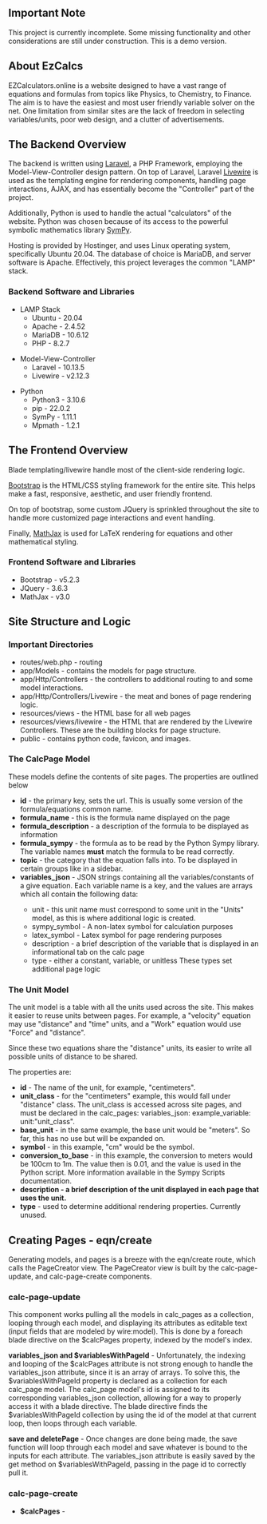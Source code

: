 ## Important Note

This project is currently incomplete. Some missing functionality and other considerations are still under construction. This is a demo version.

## About EzCalcs

EZCalculators.online is a website designed to have a vast range of equations and formulas from topics like Physics, to Chemistry, to Finance. The aim is to have the easiest and most user friendly variable solver on the net. One limitation from similar sites are the lack of freedom in selecting variables/units, poor web design, and a clutter of advertisements. 

## The Backend Overview

The backend is written using [Laravel](https://laravel.com/docs/10.x/readme), a PHP Framework, employing the Model-View-Controller design pattern. On top of Laravel, Laravel [Livewire](https://laravel-livewire.com/docs/2.x/events) is used as the templating engine for rendering components, handling page interactions, AJAX, and has essentially become the "Controller" part of the project. 

Additionally, Python is used to handle the actual "calculators" of the website. Python was chosen because of its access to the powerful symbolic mathematics library [SymPy](https://www.sympy.org/en/index.html). 

Hosting is provided by Hostinger, and uses Linux operating system, specifically Ubuntu 20.04. The database of choice is MariaDB, and server software is Apache. Effectively, this project leverages the common "LAMP" stack. 

### Backend Software and Libraries

<ul>
    <li>LAMP Stack
        <ul>
            <li>Ubuntu - 20.04</li>
            <li>Apache - 2.4.52</li>
            <li>MariaDB - 10.6.12</li>
            <li>PHP - 8.2.7</li>
        </ul>
    </li>

</ul>

<ul>
    <li>Model-View-Controller
        <ul> 
            <li>Laravel - 10.13.5</li>
            <li>Livewire - v2.12.3</li>
        </ul>
    </li>
</ul>

<ul>   
    <li>Python
        <ul>
            <li>Python3 - 3.10.6</li>
            <li>pip - 22.0.2</li>
            <li>SymPy - 1.11.1</li>
            <li>Mpmath - 1.2.1</li>
        </ul>
    </li>
</ul>

## The Frontend Overview

Blade templating/livewire handle most of the client-side rendering logic.

[Bootstrap](https://getbootstrap.com/) is the HTML/CSS styling framework for the entire site. This helps make a fast, responsive, aesthetic, and user friendly frontend.

On top of bootstrap, some custom JQuery is sprinkled throughout the site to handle more customized page interactions and event handling.

Finally, [MathJax](https://docs.mathjax.org/en/v3.2-latest/upgrading/whats-new-3.0.html) is used for LaTeX rendering for equations and other mathematical styling.


### Frontend Software and Libraries
<ul>
    <li>Bootstrap - v5.2.3 </li>
    <li>JQuery - 3.6.3 </li>
    <li>MathJax - v3.0</li>
</ul>

## Site Structure and Logic

### Important Directories

<ul>
    <li>routes/web.php - routing</li>
    <li>app/Models - contains the models for page structure.</li>
    <li>app/Http/Controllers - the controllers to additional routing to and some model interactions.</li>
    <li>app/Http/Controllers/Livewire - the meat and bones of page rendering logic.</li>
    <li>resources/views - the HTML base for all web pages</li>
    <li>resources/views/livewire - the HTML that are rendered by the Livewire Controllers. These are the building blocks for page structure.</li>
    <li>public - contains python code, favicon, and images. </li>
</ul>

### The CalcPage Model

These models define the contents of site pages. The properties are outlined below
<ul>
    <li><strong>id</strong> - the primary key, sets the url. This is usually some version of the formula/equations common name. </li>
    <li><strong>formula_name</strong> - this is the formula name displayed on the page</li>
    <li><strong>formula_description</strong> - a description of the formula to be displayed as information</li>
    <li><strong>formula_sympy</strong> - the formula as to be read by the Python Sympy library. The variable names <strong>must</strong> match the formula to be read correctly.</li>
    <li><strong>topic</strong> - the category that the equation falls into. To be displayed in certain groups like in a sidebar.</li>
    <li>
        <strong>variables_json</strong> - JSON strings containing all the variables/constants of a give equation. Each variable name is a key, and the values are arrays which all contain the following data:
        </li>
    <ul>
            <li>unit - this unit name must correspond to some unit in the "Units" model, as this is where additional logic is created.</li>
            <li>sympy_symbol - A non-latex symbol for calculation purposes </li>
            <li>latex_symbol - Latex symbol for page rendering purposes</li>
            <li>description - a brief description of the variable that is displayed in an informational tab on the calc page</li>
            <li>type - either a constant, variable, or unitless These types set additional page logic</li>
    </ul>
</ul>

### The Unit Model

The unit model is a table with all the units used across the site. This makes it easier to reuse units between pages. For example, a "velocity" equation may use "distance" and "time" units, and a "Work" equation would use "Force" and "distance".

Since these two equations share the "distance" units, its easier to write all possible units of distance to be shared.

The properties are:
<ul>
    <li><strong>id</strong> - The name of the unit, for example, "centimeters".</li>
    <li><strong>unit_class</strong> - for the "centimeters" example, this would fall under "distance" class. The unit_class is accessed across site pages, and must be declared in the calc_pages: variables_json: example_variable: unit:"unit_class".</li>
    <li><strong>base_unit</strong> - in the same example, the base unit would be "meters". So far, this has no use but will be expanded on. </li>
    <li><strong>symbol</strong> - in this example, "cm" would be the symbol. </li>
    <li><strong>conversion_to_base</strong> - in this example, the conversion to meters would be 100cm to 1m. The value then is 0.01, and the value is used in the Python script. More information available in the Sympy Scripts documentation. </li>
    <li><strong>description - a brief description of the unit displayed in each page that uses the unit.</strong></li>
    <li><strong>type</strong> - used to determine additional rendering properties. Currently unused.</li>
</ul>

## Creating Pages - eqn/create

Generating models, and pages is a breeze with the eqn/create route, which calls the PageCreator view. The PageCreator view is built by the calc-page-update, and calc-page-create components.

### calc-page-update

This component works pulling all the models in calc_pages as a collection, looping through each model, and displaying its attributes as editable text (input fields that are modeled by wire:model). This is done by a foreach blade directive on the $calcPages property, indexed by the model's index.

<strong>variables_json and $variablesWithPageId</strong> - Unfortunately, the indexing and looping of the $calcPages attribute is not strong enough to handle the variables_json attribute, since it is an array of arrays. To solve this, the $variablesWithPageId property is declared as a collection for each calc_page model. The calc_page model's id is assigned to its corresponding variables_json collection, allowing for a way to properly access it with a blade directive. The blade directive finds the $variablesWithPageId collection by using the id of the model at that current loop, then loops through each variable.

<strong>save and deletePage</strong> - Once changes are done being made, the save function will loop through each model and save whatever is bound to the inputs for each attribute. The variables_json attribute is easily saved by the get method on $variablesWithPageId, passing in the page id to correctly pull it.

### calc-page-create


<ul>
    <li>
        <strong>$calcPages</strong> - 
    </li>
    
</ul>
